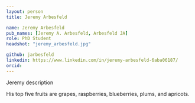 ```yaml
---
layout: person
title: Jeremy Arbesfeld

name: Jeremy Arbesfeld
pub_names: [Jeremy A. Arbesfeld, Arbesfeld JA]
role: PhD Student
headshot: "jeremy_arbesfeld.jpg"

github: jarbesfeld
linkedin: https://www.linkedin.com/in/jeremy-arbesfeld-6aba06187/
orcid:
---
```

Jeremy description

His top five fruits are grapes, raspberries, blueberries, plums, and apricots.
